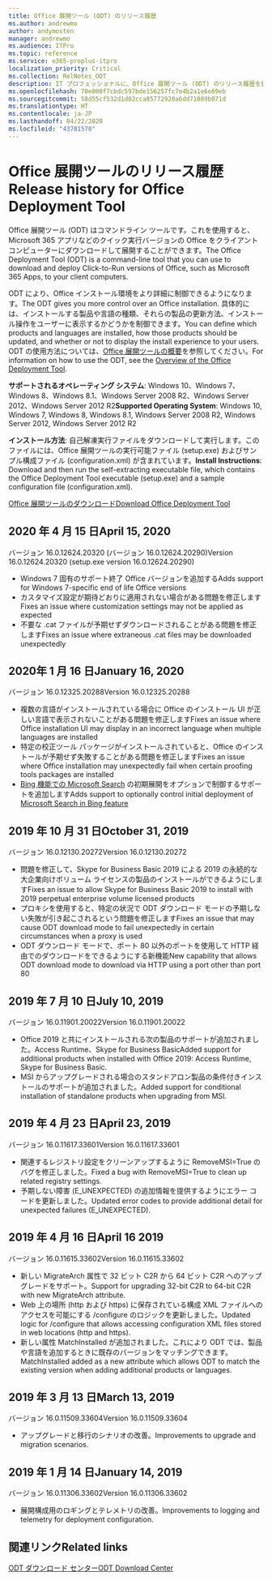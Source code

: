 ```yaml
---
title: Office 展開ツール (ODT) のリリース履歴
ms.author: andrewmo
author: andymosten
manager: andrewmo
ms.audience: ITPro
ms.topic: reference
ms.service: o365-proplus-itpro
localization_priority: Critical
ms.collection: RelNotes_ODT
description: IT プロフェッショナルに、Office 展開ツール (ODT) のリリース履歴を提供します
ms.openlocfilehash: 70e000f7cbdc597bde156257fc7e4b2a1e6e69eb
ms.sourcegitcommit: 58d55cf532d1d02cca85772920a6dd71089b071d
ms.translationtype: HT
ms.contentlocale: ja-JP
ms.lasthandoff: 04/22/2020
ms.locfileid: "43781570"
---
```

# <a name="release-history-for-office-deployment-tool"></a><span data-ttu-id="804b7-103">Office 展開ツールのリリース履歴</span><span class="sxs-lookup"><span data-stu-id="804b7-103">Release history for Office Deployment Tool</span></span>

<span data-ttu-id="804b7-104">Office 展開ツール (ODT) はコマンドライン ツールです。これを使用すると、Microsoft 365 アプリなどのクイック実行バージョンの Office をクライアント コンピューターにダウンロードして展開することができます。</span><span class="sxs-lookup"><span data-stu-id="804b7-104">The Office Deployment Tool (ODT) is a command-line tool that you can use to download and deploy Click-to-Run versions of Office, such as Microsoft 365 Apps, to your client computers.</span></span> 


<span data-ttu-id="804b7-105">ODT により、Office インストール環境をより詳細に制御できるようになります。</span><span class="sxs-lookup"><span data-stu-id="804b7-105">The ODT gives you more control over an Office installation.</span></span> <span data-ttu-id="804b7-106">具体的には、インストールする製品や言語の種類、それらの製品の更新方法、インストール操作をユーザーに表示するかどうかを制御できます。</span><span class="sxs-lookup"><span data-stu-id="804b7-106">You can define which products and languages are installed, how those products should be updated, and whether or not to display the install experience to your users.</span></span> <span data-ttu-id="804b7-107">ODT の使用方法については、[Office 展開ツールの概要](https://docs.microsoft.com/deployoffice/overview-of-the-office-2016-deployment-tool)を参照してください。</span><span class="sxs-lookup"><span data-stu-id="804b7-107">For information on how to use the ODT, see the [Overview of the Office Deployment Tool](https://docs.microsoft.com/deployoffice/overview-of-the-office-2016-deployment-tool).</span></span>

 <span data-ttu-id="804b7-108">**サポートされるオペレーティング システム**: Windows 10、Windows 7、Windows 8、Windows 8.1、Windows Server 2008 R2、Windows Server 2012、Windows Server 2012 R2</span><span class="sxs-lookup"><span data-stu-id="804b7-108">**Supported Operating System**: Windows 10, Windows 7, Windows 8, Windows 8.1, Windows Server 2008 R2, Windows Server 2012, Windows Server 2012 R2</span></span> 
 
 <span data-ttu-id="804b7-109">**インストール方法**: 自己解凍実行ファイルをダウンロードして実行します。このファイルには、Office 展開ツールの実行可能ファイル (setup.exe) およびサンプル構成ファイル (configuration.xml) が含まれています。</span><span class="sxs-lookup"><span data-stu-id="804b7-109">**Install Instructions**: Download and then run the self-extracting executable file, which contains the Office Deployment Tool executable (setup.exe) and a sample configuration file (configuration.xml).</span></span> 

[<span data-ttu-id="804b7-110">Office 展開ツールのダウンロード</span><span class="sxs-lookup"><span data-stu-id="804b7-110">Download Office Deployment Tool</span></span>](https://www.microsoft.com/en-us/download/confirmation.aspx?id=49117)


## <a name="april-15-2020"></a><span data-ttu-id="804b7-111">2020 年 4 月 15 日</span><span class="sxs-lookup"><span data-stu-id="804b7-111">April 15, 2020</span></span>

<span data-ttu-id="804b7-112">バージョン 16.0.12624.20320 (バージョン 16.0.12624.20290)</span><span class="sxs-lookup"><span data-stu-id="804b7-112">Version 16.0.12624.20320 (setup.exe version 16.0.12624.20290)</span></span>
- <span data-ttu-id="804b7-113">Windows 7 固有のサポート終了 Office バージョンを追加する</span><span class="sxs-lookup"><span data-stu-id="804b7-113">Adds support for Windows 7-specific end of life Office versions</span></span>
- <span data-ttu-id="804b7-114">カスタマイズ設定が期待どおりに適用されない場合がある問題を修正します</span><span class="sxs-lookup"><span data-stu-id="804b7-114">Fixes an issue where customization settings may not be applied as expected</span></span>
- <span data-ttu-id="804b7-115">不要な .cat ファイルが予期せずダウンロードされることがある問題を修正します</span><span class="sxs-lookup"><span data-stu-id="804b7-115">Fixes an issue where extraneous .cat files may be downloaded unexpectedly</span></span>

## <a name="january-16-2020"></a><span data-ttu-id="804b7-116">2020年 1 月 16 日</span><span class="sxs-lookup"><span data-stu-id="804b7-116">January 16, 2020</span></span>

<span data-ttu-id="804b7-117">バージョン 16.0.12325.20288</span><span class="sxs-lookup"><span data-stu-id="804b7-117">Version 16.0.12325.20288</span></span>
- <span data-ttu-id="804b7-118">複数の言語がインストールされている場合に Office のインストール UI が正しい言語で表示されないことがある問題を修正します</span><span class="sxs-lookup"><span data-stu-id="804b7-118">Fixes an issue where Office installation UI may display in an incorrect language when multiple languages are installed</span></span>
- <span data-ttu-id="804b7-119">特定の校正ツール パッケージがインストールされていると、Office のインストールが予期せず失敗することがある問題を修正します</span><span class="sxs-lookup"><span data-stu-id="804b7-119">Fixes an issue where Office installation may unexpectedly fail when certain proofing tools packages are installed</span></span>
- <span data-ttu-id="804b7-120">[Bing 機能での Microsoft Search](https://go.microsoft.com/fwlink/p/?linkid=2109345) の初期展開をオプションで制御するサポートを追加します</span><span class="sxs-lookup"><span data-stu-id="804b7-120">Adds support to optionally control initial deployment of [Microsoft Search in Bing feature](https://go.microsoft.com/fwlink/p/?linkid=2109345)</span></span>


## <a name="october-31-2019"></a><span data-ttu-id="804b7-121">2019 年 10 月 31 日</span><span class="sxs-lookup"><span data-stu-id="804b7-121">October 31, 2019</span></span>

<span data-ttu-id="804b7-122">バージョン 16.0.12130.20272</span><span class="sxs-lookup"><span data-stu-id="804b7-122">Version 16.0.12130.20272</span></span>
- <span data-ttu-id="804b7-123">問題を修正して、Skype for Business Basic 2019 による 2019 の永続的な大企業向けボリューム ライセンスの製品のインストールができるようにします</span><span class="sxs-lookup"><span data-stu-id="804b7-123">Fixes an issue to allow Skype for Business Basic 2019 to install with 2019 perpetual enterprise volume licensed products</span></span>
- <span data-ttu-id="804b7-124">プロキシを使用すると、特定の状況で ODT ダウンロード モードの予期しない失敗が引き起こされるという問題を修正します</span><span class="sxs-lookup"><span data-stu-id="804b7-124">Fixes an issue that may cause ODT download mode to fail unexpectedly in certain circumstances when a proxy is used</span></span>
- <span data-ttu-id="804b7-125">ODT ダウンロード モードで、ポート 80 以外のポートを使用して HTTP 経由でのダウンロードをできるようにする新機能</span><span class="sxs-lookup"><span data-stu-id="804b7-125">New capability that allows ODT download mode to download via HTTP using a port other than port 80</span></span>


## <a name="july-10-2019"></a><span data-ttu-id="804b7-126">2019 年 7 月 10 日</span><span class="sxs-lookup"><span data-stu-id="804b7-126">July 10, 2019</span></span>

<span data-ttu-id="804b7-127">バージョン 16.0.11901.20022</span><span class="sxs-lookup"><span data-stu-id="804b7-127">Version 16.0.11901.20022</span></span>
- <span data-ttu-id="804b7-128">Office 2019 と共にインストールされる次の製品のサポートが追加されました。Access Runtime、Skype for Business Basic</span><span class="sxs-lookup"><span data-stu-id="804b7-128">Added support for additional products when installed with Office 2019: Access Runtime, Skype for Business Basic.</span></span>
- <span data-ttu-id="804b7-129">MSI からアップグレードされる場合のスタンドアロン製品の条件付きインストールのサポートが追加されました。</span><span class="sxs-lookup"><span data-stu-id="804b7-129">Added support for conditional installation of standalone products when upgrading from MSI.</span></span>

## <a name="april-23-2019"></a><span data-ttu-id="804b7-130">2019 年 4 月 23 日</span><span class="sxs-lookup"><span data-stu-id="804b7-130">April 23, 2019</span></span>

<span data-ttu-id="804b7-131">バージョン 16.0.11617.33601</span><span class="sxs-lookup"><span data-stu-id="804b7-131">Version 16.0.11617.33601</span></span>
- <span data-ttu-id="804b7-132">関連するレジストリ設定をクリーンアップするように RemoveMSI=True のバグを修正しました。</span><span class="sxs-lookup"><span data-stu-id="804b7-132">Fixed a bug with RemoveMSI=True to clean up related registry settings.</span></span>
- <span data-ttu-id="804b7-133">予期しない障害 (E_UNEXPECTED) の追加情報を提供するようにエラー コードを更新しました。</span><span class="sxs-lookup"><span data-stu-id="804b7-133">Updated error codes to provide additional detail for unexpected failures (E_UNEXPECTED).</span></span>

## <a name="april-16-2019"></a><span data-ttu-id="804b7-134">2019 年 4 月 16 日</span><span class="sxs-lookup"><span data-stu-id="804b7-134">April 16 2019</span></span>

<span data-ttu-id="804b7-135">バージョン 16.0.11615.33602</span><span class="sxs-lookup"><span data-stu-id="804b7-135">Version 16.0.11615.33602</span></span>
- <span data-ttu-id="804b7-136">新しい MigrateArch 属性で 32 ビット C2R から 64 ビット C2R へのアップグレードをサポート。</span><span class="sxs-lookup"><span data-stu-id="804b7-136">Support for upgrading 32-bit C2R to 64-bit C2R with new MigrateArch attribute.</span></span>
- <span data-ttu-id="804b7-137">Web 上の場所 (http および https) に保存されている構成 XML ファイルへのアクセスを可能にする /configure のロジックを更新しました。</span><span class="sxs-lookup"><span data-stu-id="804b7-137">Updated logic for /configure that allows accessing configuration XML files stored in web locations (http and https).</span></span>
- <span data-ttu-id="804b7-138">新しい属性 MatchInstalled が追加されました。これにより ODT では、製品や言語を追加するときに既存のバージョンをマッチングできます。</span><span class="sxs-lookup"><span data-stu-id="804b7-138">MatchInstalled added as a new attribute which allows ODT to match the existing version when adding additional products or languages.</span></span>

## <a name="march-13-2019"></a><span data-ttu-id="804b7-139">2019 年 3 月 13 日</span><span class="sxs-lookup"><span data-stu-id="804b7-139">March 13, 2019</span></span>

<span data-ttu-id="804b7-140">バージョン 16.0.11509.33604</span><span class="sxs-lookup"><span data-stu-id="804b7-140">Version 16.0.11509.33604</span></span>
- <span data-ttu-id="804b7-141">アップグレードと移行のシナリオの改善。</span><span class="sxs-lookup"><span data-stu-id="804b7-141">Improvements to upgrade and migration scenarios.</span></span>

## <a name="january-14-2019"></a><span data-ttu-id="804b7-142">2019 年 1 月 14 日</span><span class="sxs-lookup"><span data-stu-id="804b7-142">January 14, 2019</span></span>

<span data-ttu-id="804b7-143">バージョン 16.0.11306.33602</span><span class="sxs-lookup"><span data-stu-id="804b7-143">Version 16.0.11306.33602</span></span>
- <span data-ttu-id="804b7-144">展開構成用のロギングとテレメトリの改善。</span><span class="sxs-lookup"><span data-stu-id="804b7-144">Improvements to logging and telemetry for deployment configuration.</span></span>


## <a name="related-links"></a><span data-ttu-id="804b7-145">関連リンク</span><span class="sxs-lookup"><span data-stu-id="804b7-145">Related links</span></span>

[<span data-ttu-id="804b7-146">ODT ダウンロード センター</span><span class="sxs-lookup"><span data-stu-id="804b7-146">ODT Download Center</span></span>](https://www.microsoft.com/en-us/download/details.aspx?id=49117)